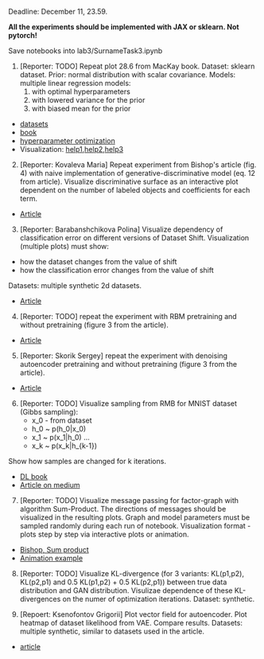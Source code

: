 Deadline: December 11, 23.59.

**All the experiments should be implemented with JAX or sklearn. Not pytorch!**

Save notebooks into lab3/SurnameTask3.ipynb

1. [Reporter: TODO] Repeat plot 28.6 from MacKay book. Dataset: sklearn dataset. 
    Prior: normal distribution with scalar covariance. Models: multiple linear regression models:
    1. with optimal hyperparameters
    2. with lowered variance for the prior 
    3. with biased mean for the prior
* [datasets](https://scikit-learn.org/stable/datasets/toy_dataset.html)
* [book](http://www.inference.org.uk/itprnn/book.pdf)
* [hyperparameter optimization](http://strijov.com/papers/HyperOptimizationEng.pdf)
* Visualization: [help1](https://matplotlib.org/stable/users/interactive.html),[help2](https://stackoverflow.com/questions/44329068/jupyter-notebook-interactive-plot-with-widgets),[help3](https://towardsdatascience.com/matplotlib-animations-in-jupyter-notebook-4422e4f0e389)


2.  [Reporter: Kovaleva Maria] Repeat experiment from Bishop's article (fig. 4) with naive implementation of generative-discriminative model (eq. 12 from article). Visualize discriminative surface as an interactive plot dependent on the number of labeled objects and coefficients for each term.
* [Article](https://www.microsoft.com/en-us/research/wp-content/uploads/2016/05/Bishop-Valencia-07.pdf)

3. [Reporter: Barabanshchikova Polina] Visualize dependency of classification error on different versions of Dataset Shift. Visualization (multiple plots) must show:
* how the dataset changes from the value of shift
* how the classification error changes from the value of shift

Datasets: multiple synthetic 2d datasets.

* [Article](https://rtg.cis.upenn.edu/cis700-2019/papers/dataset-shift/dataset-shift-terminology.pdf)

4. [Reporter: TODO] repeat the experiment with RBM pretraining and without pretraining  (figure 3 from the article).
* [Article](http://proceedings.mlr.press/v9/erhan10a/erhan10a.pdf)

5. [Reporter: Skorik Sergey]  repeat the experiment with denoising autoencoder pretraining and without pretraining  (figure 3 from the article). 
* [Article](http://proceedings.mlr.press/v9/erhan10a/erhan10a.pdf)

6. [Reporter: TODO] Visualize sampling from RMB  for MNIST dataset (Gibbs sampling):
	* x_0 - from dataset
	* h_0 ~ p(h_0|x_0)
	* x_1 ~ p(x_1|h_0)
	...
	* x_k ~ p(x_k|h_{k-1})
	
Show how samples are changed for k iterations.

* [DL book](https://www.deeplearningbook.org/contents/generative_models.html)
* [Article on medium](https://medium.com/datatype/restricted-boltzmann-machine-a-complete-analysis-part-3-contrastive-divergence-algorithm-3d06bbebb10c)

7. [Reporter: TODO] Visualize message passing for factor-graph with algorithm Sum-Product. The directions of messages should be visualized in the resulting plots.  Graph and model parameters must be sampled randomly during each run of notebook. Visualization format - plots step by step via interactive plots or animation. 
* [Bishop, Sum product](http://users.isr.ist.utl.pt/~wurmd/Livros/school/Bishop%20-%20Pattern%20Recognition%20And%20Machine%20Learning%20-%20Springer%20%202006.pdf)
* [Animation example](https://jckantor.github.io/CBE30338/A.03-Animation-in-Jupyter-Notebooks.html)


8. [Reporter: TODO] Visualize KL-divergence (for 3 variants: KL(p1,p2), KL(p2,p1) and 0.5 KL(p1,p2) + 0.5 KL(p2,p1)) between true data distribution and GAN distribution. Visulizae dependence of these KL-divergences on the numer of optimization iterations. Dataset: synthetic. 



9. [Repoert: Ksenofontov Grigorii] Plot vector field for autoencoder. Plot heatmap of dataset likelihood from VAE. Compare results. Datasets: multiple synthetic, similar to datasets used in the article.
* [article](https://jmlr.csail.mit.edu/papers/volume15/alain14a/alain14a.pdf)

